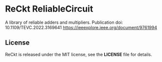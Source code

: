 # ReCkt ReliableCircuit
A library of reliable adders and multipliers. Publication doi: 10.1109/TEVC.2022.3169641
https://ieeexplore.ieee.org/document/9761994

## License
ReCkt is released under the MIT license, see the **LICENSE** file for details.

